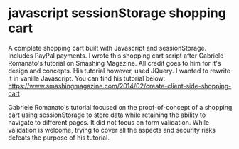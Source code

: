 # javascript sessionStorage shopping cart
A complete shopping cart built with Javascript and sessionStorage. Includes PayPal payments.
I wrote this shopping cart script after Gabriele Romanato's tutorial on Smashing Magazine. All credit goes to him for it's design and concepts. His tutorial however, used JQuery. I wanted to rewrite it in vanilla Javascript. You can find his tutorial below:
https://www.smashingmagazine.com/2014/02/create-client-side-shopping-cart

Gabriele Romanato's tutorial focused on the proof-of-concept of a shopping cart using sessionStorage to store data while retaining the ability to navigate to different pages. It did not focus on form validation. While validation is welcome, trying to cover all the aspects and security risks defeats the purpose of his tutorial.

